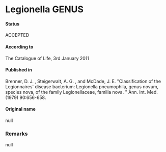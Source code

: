 # Legionella GENUS

#### Status
ACCEPTED

#### According to
The Catalogue of Life, 3rd January 2011

#### Published in
Brenner, D. J. , Steigerwalt, A. G. , and McDade, J. E. "Classification of the Legionnaires' disease bacterium: Legionella pneumophila, genus novum, species nova, of the family Legionellaceae, familia nova. " Ann. Int. Med. (1979) 90:656-658.

#### Original name
null

### Remarks
null